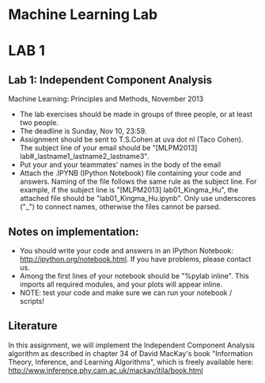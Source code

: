 Machine Learning Lab
=====================

LAB 1
======
Lab 1: Independent Component Analysis
--------------------------------------
Machine Learning: Principles and Methods, November 2013

-	The lab exercises should be made in groups of three people, or at least two people.
-	The deadline is Sunday, Nov 10, 23:59.
-	Assignment should be sent to T.S.Cohen at uva dot nl (Taco Cohen). The subject line of your email should be
	"[MLPM2013] lab#_lastname1_lastname2_lastname3".
-	Put your and your teammates' names in the body of the email
-	Attach the .IPYNB (IPython Notebook) file containing your code and answers. Naming of the file follows the same
	rule as the subject line. For example, if the subject line is "[MLPM2013] lab01_Kingma_Hu", the attached file should
	be "lab01_Kingma_Hu.ipynb". Only use underscores ("_") to connect names, otherwise the files cannot be parsed.


Notes on implementation:
------------------------

-	You should write your code and answers in an IPython Notebook: http://ipython.org/notebook.html. If you have problems, please contact us.
-	Among the first lines of your notebook should be "%pylab inline". This imports all required modules, and your plots will appear inline.
-	NOTE: test your code and make sure we can run your notebook / scripts!

Literature
----------

In this assignment, we will implement the Independent Component Analysis algorithm as described in chapter 34 of David
MacKay's book "Information Theory, Inference, and Learning Algorithms", which is freely available here:
	http://www.inference.phy.cam.ac.uk/mackay/itila/book.html

